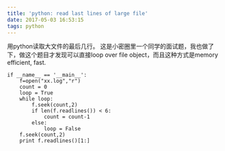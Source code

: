 ```yaml
---
title: 'python: read last lines of large file'
date: 2017-05-03 16:53:15
tags: python
---
```

用python读取大文件的最后几行。
这是小密圈里一个同学的面试题，我也做了下，做这个题目才发现可以直接loop over file object，而且这种方式是memory efficient, fast.

```
if __name__ == '__main__':
    f=open("xx.log","r")
    count = 0
    loop = True
    while loop:
        f.seek(count,2)
        if len(f.readlines()) < 6:
            count = count-1
        else:
            loop = False
    f.seek(count,2)
    print f.readlines()[1:]
```
